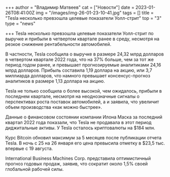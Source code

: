 +++
author = "Владимир Матвеев"
cat = ["Новости"]
date = 2023-01-26T08:41:00Z
img = "/images/img-26-01-23-10-41.jpg"
tags = []
title = "Tesla несколько превзошла целевые показатели Уолл-стрит"
top = "3"
type = "news"

+++
Tesla несколько превзошла целевые показатели Уолл-стрит по выручке и прибыли в четвертом квартале ранее в среду, несмотря на резкое снижение рентабельности автомобилей. 

В частности, Tesla сообщила о выручке в размере 24,32 млрд долларов в четвертом квартале 2022 года, что на 37% больше, чем за тот же период годом ранее, и превышает прогнозируемые аналитиками 24,16 млрд долларов. Прибыль составила 1,19 доллара на акцию, или 3,7 миллиарда долларов, что намного превышает консенсус-прогноз аналитиков в размере 1,13 доллара на акцию.

Tesla  не только сообщила о более высокой, чем ожидалось, прибыли в последнем квартале, несмотря на неоднозначные сигналы о перспективах роста поставок автомобилей, а и заявила, что увеличит объем производства «как можно быстрее». 

Данные о финансовом состоянии компании Илона Маска за последний квартал 2022 года показали, что Tesla не продавала в этот период диджитальные активы. У Tesla осталось криптовалюты на $184 млн.

Курс Bitcoin обновил максимум за 5 месяцев после публикации отчета Tesla. В ночь с 25 на 26 января его цена превысила отметку в $23,5 тыс. впервые с 19 августа.

International Business Machines Corp. представила оптимистичный прогноз годовых продаж, заявив, что сократит около 1,5% своей глобальной рабочей силы.